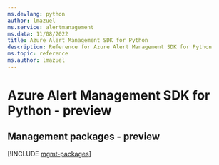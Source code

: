 ```yaml
---
ms.devlang: python
author: lmazuel
ms.service: alertmanagement
ms.data: 11/08/2022
title: Azure Alert Management SDK for Python
description: Reference for Azure Alert Management SDK for Python
ms.topic: reference
ms.author: lmazuel
---
```

# Azure Alert Management SDK for Python - preview

## Management packages - preview
[!INCLUDE [mgmt-packages](alert-management-mgmt-index.md)]